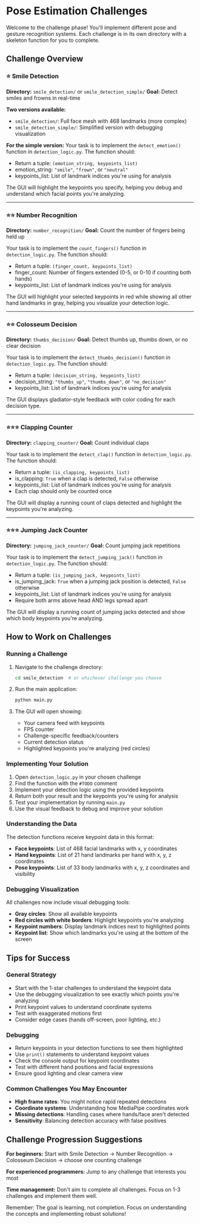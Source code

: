 # Pose Estimation Challenges

Welcome to the challenge phase! You'll implement different pose and gesture recognition systems. Each challenge is in its own directory with a skeleton function for you to complete.

## Challenge Overview

### ⭐ Smile Detection
**Directory:** `smile_detection/` or `smile_detection_simple/`
**Goal:** Detect smiles and frowns in real-time

**Two versions available:**
- `smile_detection/`: Full face mesh with 468 landmarks (more complex)
- `smile_detection_simple/`: Simplified version with debugging visualization

**For the simple version:** Your task is to implement the `detect_emotion()` function in `detection_logic.py`. The function should:
- Return a tuple: `(emotion_string, keypoints_list)`
- emotion_string: `"smile"`, `"frown"`, or `"neutral"`
- keypoints_list: List of landmark indices you're using for analysis

The GUI will highlight the keypoints you specify, helping you debug and understand which facial points you're analyzing.

---

### ⭐⭐ Number Recognition
**Directory:** `number_recognition/`
**Goal:** Count the number of fingers being held up

Your task is to implement the `count_fingers()` function in `detection_logic.py`. The function should:
- Return a tuple: `(finger_count, keypoints_list)`
- finger_count: Number of fingers extended (0-5, or 0-10 if counting both hands)
- keypoints_list: List of landmark indices you're using for analysis

The GUI will highlight your selected keypoints in red while showing all other hand landmarks in gray, helping you visualize your detection logic.

---

### ⭐⭐ Colosseum Decision
**Directory:** `thumbs_decision/`
**Goal:** Detect thumbs up, thumbs down, or no clear decision

Your task is to implement the `detect_thumbs_decision()` function in `detection_logic.py`. The function should:
- Return a tuple: `(decision_string, keypoints_list)`
- decision_string: `"thumbs_up"`, `"thumbs_down"`, or `"no_decision"`
- keypoints_list: List of landmark indices you're using for analysis

The GUI displays gladiator-style feedback with color coding for each decision type.

---

### ⭐⭐⭐ Clapping Counter
**Directory:** `clapping_counter/`
**Goal:** Count individual claps

Your task is to implement the `detect_clap()` function in `detection_logic.py`. The function should:
- Return a tuple: `(is_clapping, keypoints_list)`
- is_clapping: `True` when a clap is detected, `False` otherwise
- keypoints_list: List of landmark indices you're using for analysis
- Each clap should only be counted once

The GUI will display a running count of claps detected and highlight the keypoints you're analyzing.

---

### ⭐⭐⭐ Jumping Jack Counter
**Directory:** `jumping_jack_counter/`
**Goal:** Count jumping jack repetitions

Your task is to implement the `detect_jumping_jack()` function in `detection_logic.py`. The function should:
- Return a tuple: `(is_jumping_jack, keypoints_list)`
- is_jumping_jack: `True` when a jumping jack position is detected, `False` otherwise
- keypoints_list: List of landmark indices you're using for analysis
- Require both arms above head AND legs spread apart

The GUI will display a running count of jumping jacks detected and show which body keypoints you're analyzing.

## How to Work on Challenges

### Running a Challenge
1. Navigate to the challenge directory:
   ```bash
   cd smile_detection  # or whichever challenge you choose
   ```

2. Run the main application:
   ```bash
   python main.py
   ```

3. The GUI will open showing:
   - Your camera feed with keypoints
   - FPS counter
   - Challenge-specific feedback/counters
   - Current detection status
   - Highlighted keypoints you're analyzing (red circles)

### Implementing Your Solution
1. Open `detection_logic.py` in your chosen challenge
2. Find the function with the `#TODO` comment
3. Implement your detection logic using the provided keypoints
4. Return both your result and the keypoints you're using for analysis
5. Test your implementation by running `main.py`
6. Use the visual feedback to debug and improve your solution

### Understanding the Data
The detection functions receive keypoint data in this format:
- **Face keypoints**: List of 468 facial landmarks with x, y coordinates
- **Hand keypoints**: List of 21 hand landmarks per hand with x, y, z coordinates  
- **Pose keypoints**: List of 33 body landmarks with x, y, z coordinates and visibility

### Debugging Visualization
All challenges now include visual debugging tools:
- **Gray circles**: Show all available keypoints
- **Red circles with white borders**: Highlight keypoints you're analyzing
- **Keypoint numbers**: Display landmark indices next to highlighted points
- **Keypoint list**: Show which landmarks you're using at the bottom of the screen

## Tips for Success

### General Strategy
- Start with the 1-star challenges to understand the keypoint data
- Use the debugging visualization to see exactly which points you're analyzing
- Print keypoint values to understand coordinate systems
- Test with exaggerated motions first
- Consider edge cases (hands off-screen, poor lighting, etc.)

### Debugging
- Return keypoints in your detection functions to see them highlighted
- Use `print()` statements to understand keypoint values
- Check the console output for keypoint coordinates
- Test with different hand positions and facial expressions
- Ensure good lighting and clear camera view

### Common Challenges You May Encounter
- **High frame rates**: You might notice rapid repeated detections
- **Coordinate systems**: Understanding how MediaPipe coordinates work
- **Missing detections**: Handling cases where hands/face aren't detected
- **Sensitivity**: Balancing detection accuracy with false positives

## Challenge Progression Suggestions

**For beginners:** Start with Smile Detection → Number Recognition → Colosseum Decision → choose one counting challenge

**For experienced programmers:** Jump to any challenge that interests you most

**Time management:** Don't aim to complete all challenges. Focus on 1-3 challenges and implement them well.

Remember: The goal is learning, not completion. Focus on understanding the concepts and implementing robust solutions!
